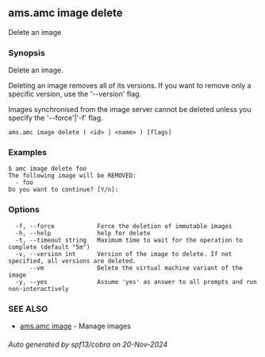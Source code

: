 ## ams.amc image delete

Delete an image

### Synopsis

Delete an image.

Deleting an image removes all of its versions. If you want to remove only a
specific version, use the '--version' flag.

Images synchronised from the image server cannot be deleted unless you specify
the '--force'|'-f' flag.


```
ams.amc image delete ( <id> | <name> ) [flags]
```

### Examples

```
$ amc image delete foo
The following image will be REMOVED:
  - foo
Do you want to continue? [Y/n]:

```

### Options

```
  -f, --force            Force the deletion of immutable images
  -h, --help             help for delete
  -t, --timeout string   Maximum time to wait for the operation to complete (default "5m")
  -v, --version int      Version of the image to delete. If not specified, all versions are deleted.
      --vm               Delete the virtual machine variant of the image
  -y, --yes              Assume 'yes' as answer to all prompts and run non-interactively
```

### SEE ALSO

* [ams.amc image](ams.amc_image.md)	 - Manage images

###### Auto generated by spf13/cobra on 20-Nov-2024
